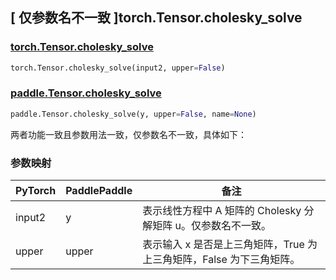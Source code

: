 ## [ 仅参数名不一致 ]torch.Tensor.cholesky_solve

### [torch.Tensor.cholesky_solve](https://pytorch.org/docs/stable/generated/torch.Tensor.cholesky_solve.html#torch-tensor-cholesky-solve)

```python
torch.Tensor.cholesky_solve(input2, upper=False)
```

### [paddle.Tensor.cholesky_solve]()

```python
paddle.Tensor.cholesky_solve(y, upper=False, name=None)
```

两者功能一致且参数用法一致，仅参数名不一致，具体如下：

### 参数映射
| PyTorch | PaddlePaddle | 备注                                                                       |
| ------- | ------------ | -------------------------------------------------------------------------- |
| input2  | y            | 表示线性方程中 A 矩阵的 Cholesky 分解矩阵 u。仅参数名不一致。              |
| upper   | upper        | 表示输入 x 是否是上三角矩阵，True 为上三角矩阵，False 为下三角矩阵。       |
